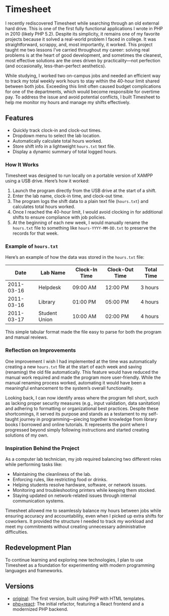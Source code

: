 # Timesheet

I recently rediscovered Timesheet while searching through an old external hard drive. This is one of the first fully functional applications I wrote in PHP in 2010 (likely PHP 5.2). Despite its simplicity, it remains one of my favorite projects because it solved a real-world problem I faced in college. It was straightforward, scrappy, and, most importantly, it worked. This project taught me two lessons I’ve carried throughout my career: solving real problems is at the heart of good development, and sometimes the cleanest, most effective solutions are the ones driven by practicality—not perfection (and occasionally, less-than-perfect aesthetics).

While studying, I worked two on-campus jobs and needed an efficient way to track my total weekly work hours to stay within the 40-hour limit shared between both jobs. Exceeding this limit often caused budget complications for one of the departments, which would become responsible for overtime pay. To address the issue and avoid potential conflicts, I built Timesheet to help me monitor my hours and manage my shifts effectively.

## Features

- Quickly track clock-in and clock-out times.
- Dropdown menu to select the lab location.
- Automatically calculate total hours worked.
- Store shift info in a lightweight `hours.txt` text file.
- Display a dynamic summary of total logged hours.

### How It Works

Timesheet was designed to run locally on a portable version of XAMPP using a USB drive. Here’s how it worked:

1. Launch the program directly from the USB drive at the start of a shift.
2. Enter the lab name, clock-in time, and clock-out time.
3. The program logs the shift data to a plain text file (`hours.txt`) and calculates total hours worked.
4. Once I reached the 40-hour limit, I would avoid clocking in for additional shifts to ensure compliance with job policies.
5. At the beginning of each new week, I would manually rename the `hours.txt` file to something like `hours-YYYY-MM-DD.txt` to preserve the records for that week.

### Example of `hours.txt`

Here’s an example of how the data was stored in the `hours.txt` file:

| Date       | Lab Name      | Clock-In Time | Clock-Out Time | Total Time |  
|------------|---------------|---------------|----------------|------------|  
| 2011-03-16 | Helpdesk      | 09:00 AM      | 12:00 PM       | 3 hours    |  
| 2011-03-16 | Library       | 01:00 PM      | 05:00 PM       | 4 hours    |  
| 2011-03-17 | Student Union | 10:00 AM      | 02:00 PM       | 4 hours    |  

This simple tabular format made the file easy to parse for both the program and manual reviews.

### Reflection on Improvements

One improvement I wish I had implemented at the time was automatically creating a new `hours.txt` file at the start of each week and saving (renaming) the old file automatically. This feature would have reduced the manual work required and made the program more user-friendly. While the manual renaming process worked, automating it would have been a meaningful enhancement to the system’s overall functionality.

Looking back, I can now identify areas where the program fell short, such as lacking proper security measures (e.g., input validation, data sanitation) and adhering to formatting or organizational best practices. Despite these shortcomings, it served its purpose and stands as a testament to my self-taught journey in programming—piecing together knowledge from library books I borrowed and online tutorials. It represents the point where I progressed beyond simply following instructions and started creating solutions of my own.

### Inspiration Behind the Project

As a computer lab technician, my job required balancing two different roles while performing tasks like:
- Maintaining the cleanliness of the lab.
- Enforcing rules, like restricting food or drinks.
- Helping students resolve hardware, software, or network issues.
- Monitoring and troubleshooting printers while keeping them stocked.
- Staying updated on network-related issues through internal communication systems.

Timesheet allowed me to seamlessly balance my hours between jobs while ensuring accuracy and accountability, even when I picked up extra shifts for coworkers. It provided the structure I needed to track my workload and meet my commitments without creating unnecessary administrative difficulties.

## Redevelopment Plan

To continue learning and exploring new technologies, I plan to use Timesheet as a foundation for experimenting with modern programming languages and frameworks. 

## Versions
- [original](https://github.com/rxnlabs/timesheet/tree/archive): The first version, built using PHP with HTML templates.
- [php+react](https://github.com/rxnlabs/timesheet/tree/php%2Breact): The initial refactor, featuring a React frontend and a modernized PHP backend.